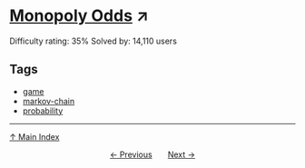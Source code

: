 # [Monopoly Odds](https://projecteuler.net/problem=84) ↗️

Difficulty rating: 35%
Solved by: 14,110 users
## Tags

- [game](../tags/game.md)
- [markov-chain](../tags/markov-chain.md)
- [probability](../tags/probability.md)



---

[↑ Main Index](../README.md)


<div align=center><a href='83.md'>← Previous</a> &nbsp;&nbsp; &nbsp;&nbsp;  <a href='85.md'>Next →</a></div>
